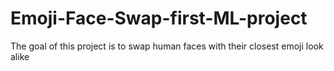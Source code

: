 # Emoji-Face-Swap-first-ML-project
The goal of this project is to swap human faces with their closest emoji look alike
